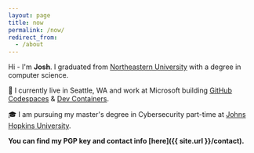 ```yaml
---
layout: page
title: now
permalink: /now/
redirect_from:
  - /about
---
```


Hi - I'm **Josh**.  I graduated from [Northeastern University](https://ccs.neu.edu/home/joshua) with a degree in computer science.

📍 I currently live in Seattle, WA and work at Microsoft building [GitHub Codespaces](https://github.com/features/codespaces) & [Dev Containers](https://containers.dev).

🎓 I am pursuing my master's degree in Cybersecurity part-time at [Johns Hopkins University](https://pages.jh.edu/jspice10/).

**You can find my PGP key and contact info [here]({{ site.url }}/contact).**
